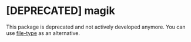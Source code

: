 # [DEPRECATED] magik

This package is deprecated and not actively developed anymore. You can use [file-type](https://github.com/sindresorhus/file-type) as an alternative.
